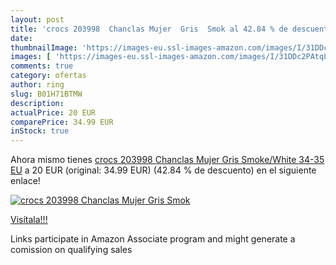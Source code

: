 ```yaml
---
layout: post
title: 'crocs 203998  Chanclas Mujer  Gris  Smok al 42.84 % de descuento'
date: 
thumbnailImage: 'https://images-eu.ssl-images-amazon.com/images/I/31DDc2PAtqL._SL200_.jpg'
images: [ 'https://images-eu.ssl-images-amazon.com/images/I/31DDc2PAtqL._SL200_.jpg' ]
comments: true
category: ofertas
author: ring
slug: B01H71BTMW
description:
actualPrice: 20 EUR
comparePrice: 34.99 EUR
inStock: true
---
```


Ahora mismo tienes [crocs 203998  Chanclas Mujer  Gris  Smoke/White   34-35 EU](https://www.amazon.es/dp/B01H71BTMW/?tag=tolees-21) a 20 EUR (original: 34.99 EUR) (42.84 %  de descuento) en el siguiente enlace!

[![crocs 203998  Chanclas Mujer  Gris  Smok](https://images-eu.ssl-images-amazon.com/images/I/31DDc2PAtqL._SL200_.jpg)](https://www.amazon.es/dp/B01H71BTMW/?tag=tolees-21)

[Visítala!!!](https://www.amazon.es/dp/B01H71BTMW/?tag=tolees-21)

Links participate in Amazon Associate program and might generate a comission on qualifying sales
